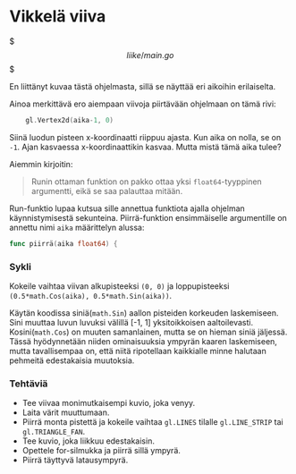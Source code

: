 # Vikkelä viiva

$$$liike/main.go$$$

En liittänyt kuvaa tästä ohjelmasta, sillä se näyttää eri aikoihin erilaiselta.

Ainoa merkittävä ero aiempaan viivoja piirtävään ohjelmaan on tämä rivi:

```Go
	gl.Vertex2d(aika-1, 0)
```

Siinä luodun pisteen x-koordinaatti riippuu ajasta. Kun aika on nolla, se on `-1`. Ajan kasvaessa x-koordinaattikin kasvaa. Mutta mistä tämä aika tulee?

Aiemmin kirjoitin:

> Runin ottaman funktion on pakko ottaa yksi `float64`-tyyppinen argumentti, eikä se saa palauttaa mitään.

Run-funktio lupaa kutsua sille annettua funktiota ajalla ohjelman käynnistymisestä sekunteina. Piirrä-funktion ensimmäiselle argumentille on annettu nimi `aika` määrittelyn alussa:

```Go
func piirrä(aika float64) {
```

### Sykli

Kokeile vaihtaa viivan alkupisteeksi `(0, 0)` ja loppupisteeksi `(0.5*math.Cos(aika), 0.5*math.Sin(aika))`.

Käytän koodissa siniä(`math.Sin`) aallon pisteiden korkeuden laskemiseen. Sini muuttaa luvun luvuksi välillä [-1, 1] yksitoikkoisen aaltoilevasti. Kosini(`math.Cos`) on muuten samanlainen, mutta se on hieman siniä jäljessä. Tässä hyödynnetään niiden ominaisuuksia ympyrän kaaren laskemiseen, mutta tavallisempaa on, että niitä ripotellaan kaikkialle minne halutaan pehmeitä edestakaisia muutoksia.

### Tehtäviä

 - Tee viivaa monimutkaisempi kuvio, joka venyy.
 - Laita värit muuttumaan.
 - Piirrä monta pistettä ja kokeile vaihtaa `gl.LINES` tilalle `gl.LINE_STRIP` tai `gl.TRIANGLE_FAN`.
 - Tee kuvio, joka liikkuu edestakaisin.
 - Opettele for-silmukka ja piirrä sillä ympyrä.
 - Piirrä täyttyvä latausympyrä.